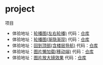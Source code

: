 # project
项目

* 体验地址：[轮播图(左右轮播)](https://wuxianqiang.github.io/carousel/) 代码：[仓库](https://github.com/wuxianqiang/carousel)
* 体验地址：[轮播图(渐隐渐现)](https://wuxianqiang.github.io/JDcarousel/) 代码：[仓库](https://github.com/wuxianqiang/JDcarousel)
* 体验地址：[回到顶部(含楼层导航)](https://wuxianqiang.github.io/backTop/) 代码：[仓库](https://github.com/wuxianqiang/backTop)
* 体验地址：[图片懒加载(移动端)](https://wuxianqiang.github.io/lazyLoading) 代码：[仓库](https://github.com/wuxianqiang/lazyLoading)
* 体验地址：[图片放大镜效果](https://wuxianqiang.github.io/magnifier/) 代码：[仓库](https://github.com/wuxianqiang/magnifier)
